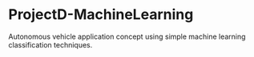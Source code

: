 # ProjectD-MachineLearning
Autonomous vehicle application concept using simple machine learning classification techniques. 
